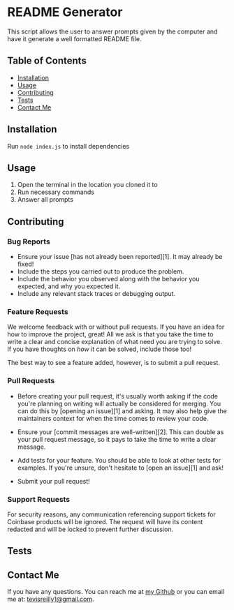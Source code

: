 # README Generator 
  This script allows the user to answer prompts given by the computer and have it generate a well formatted README file. 
  
  ## Table of Contents
  - [Installation](#installation) 
  - [Usage](#usage) 
  - [Contributing](#contributing) 
  - [Tests](#tests)
  - [Contact Me](#contact-me)
  

  ## <a id="installation"></a> Installation 
  Run `node index.js` to install dependencies
  ## <a id="usage"></a> Usage
  
  1. Open the terminal in the location you cloned it to
2. Run necessary commands
3. Answer all prompts
  ## <a id="contributing"></a> Contributing 
  ### Bug Reports

  - Ensure your issue [has not already been reported][1]. It may already be fixed!
  - Include the steps you carried out to produce the problem.
  - Include the behavior you observed along with the behavior you expected, and
    why you expected it.
  - Include any relevant stack traces or debugging output.
  
  ### Feature Requests
  
  We welcome feedback with or without pull requests. If you have an idea for how
  to improve the project, great! All we ask is that you take the time to write a
  clear and concise explanation of what need you are trying to solve. If you have
  thoughts on _how_ it can be solved, include those too!
  
  The best way to see a feature added, however, is to submit a pull request.
  
  ### Pull Requests
  
  - Before creating your pull request, it's usually worth asking if the code
    you're planning on writing will actually be considered for merging. You can
    do this by [opening an issue][1] and asking. It may also help give the
    maintainers context for when the time comes to review your code.
  
  - Ensure your [commit messages are well-written][2]. This can double as your
    pull request message, so it pays to take the time to write a clear message.
  
  - Add tests for your feature. You should be able to look at other tests for
    examples. If you're unsure, don't hesitate to [open an issue][1] and ask!
  
  - Submit your pull request!
  
  ### Support Requests
  
  For security reasons, any communication referencing support tickets for Coinbase
  products will be ignored. The request will have its content redacted and will
  be locked to prevent further discussion.
  
  ## <a id="tests"></a> Tests

  ## <a id="contact-me"></a> Contact Me
  If you have any questions. You can reach me at [my Github](https://www.github.com/tevissaur) or you can email me at: tevisreilly1@gmail.com.
  

 